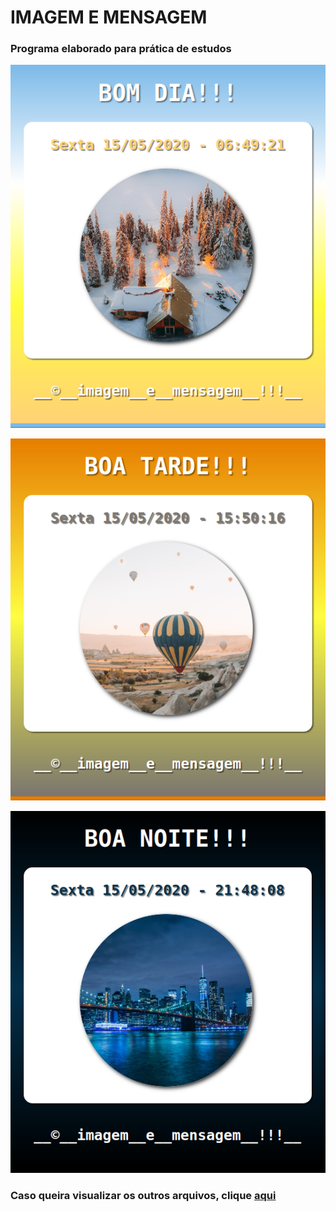 # IMAGEM E MENSAGEM

### Programa elaborado para prática de estudos


![bom-dia](imagens/bom-dia.png)

![boa-tarde](imagens/boa-tarde.png)

![boa-noite](imagens/boa-noite.png)

### Caso queira visualizar os outros arquivos, clique [aqui](https://github.com/flaviommjr/Estudos/tree/master/javascript/imagem%20e%20mensagem)
